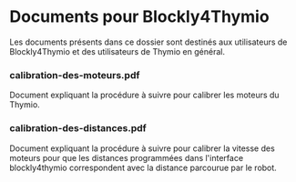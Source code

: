 # Documents pour Blockly4Thymio
Les documents présents dans ce dossier sont destinés aux utilisateurs de Blockly4Thymio et des utilisateurs de Thymio en général.
### calibration-des-moteurs.pdf
Document expliquant la procédure à suivre pour calibrer les moteurs du Thymio.
### calibration-des-distances.pdf
Document expliquant la procédure à suivre pour calibrer la vitesse des moteurs pour que les distances programmées dans l'interface blockly4thymio correspondent avec la distance parcourue par le robot.
